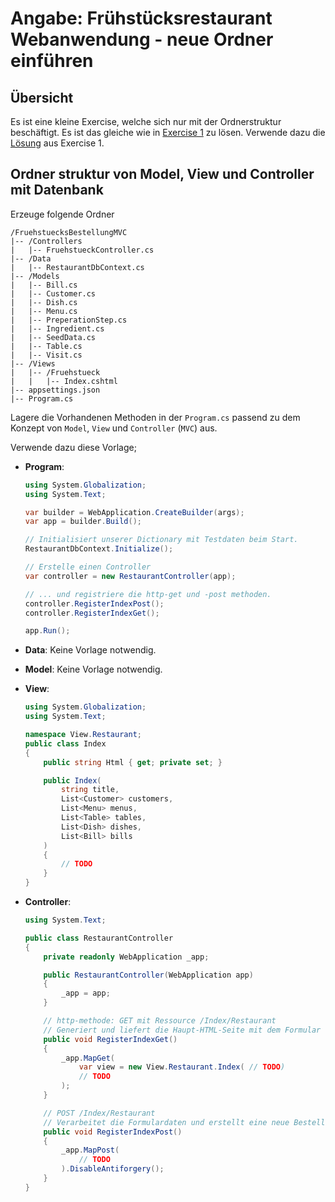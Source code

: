 # Angabe: Frühstücksrestaurant Webanwendung - neue Ordner einführen

## Übersicht
Es ist eine kleine Exercise, welche sich nur mit der Ordnerstruktur beschäftigt. Es ist das gleiche wie in [Exercise 1](../exercise1-fruehstueck_mit_minimal_api/Angabe.md) zu lösen. Verwende dazu die [Lösung](../exercise1-fruehstueck_mit_minimal_api/) aus Exercise 1.

## Ordner struktur von Model, View und Controller mit Datenbank
Erzeuge folgende Ordner
```
/FruehstuecksBestellungMVC
|-- /Controllers
|   |-- FruehstueckController.cs
|-- /Data
|   |-- RestaurantDbContext.cs
|-- /Models
|   |-- Bill.cs
|   |-- Customer.cs
|   |-- Dish.cs
|   |-- Menu.cs
|   |-- PreperationStep.cs
|   |-- Ingredient.cs
|   |-- SeedData.cs
|   |-- Table.cs
|   |-- Visit.cs
|-- /Views
|   |-- /Fruehstueck
|   |   |-- Index.cshtml
|-- appsettings.json
|-- Program.cs
```

Lagere die Vorhandenen Methoden in der ``Program.cs`` passend zu dem Konzept von ``Model``, ``View`` und ``Controller`` (``MVC``) aus. 

Verwende dazu diese Vorlage;

* **Program**: 
    ```csharp
    using System.Globalization;
    using System.Text;

    var builder = WebApplication.CreateBuilder(args);
    var app = builder.Build();

    // Initialisiert unserer Dictionary mit Testdaten beim Start.
    RestaurantDbContext.Initialize();

    // Erstelle einen Controller
    var controller = new RestaurantController(app);

    // ... und registriere die http-get und -post methoden.
    controller.RegisterIndexPost();
    controller.RegisterIndexGet();

    app.Run();
    ```
    
* **Data**: Keine Vorlage notwendig.
* **Model**: Keine Vorlage notwendig.
* **View**: 
    ```csharp
    using System.Globalization;
    using System.Text;

    namespace View.Restaurant;
    public class Index
    {
        public string Html { get; private set; }

        public Index(
            string title,
            List<Customer> customers,
            List<Menu> menus,
            List<Table> tables,
            List<Dish> dishes,
            List<Bill> bills
        )
        {
            // TODO
        }
    }
    ```

* **Controller**: 
    ```csharp
    using System.Text;

    public class RestaurantController
    {
        private readonly WebApplication _app;

        public RestaurantController(WebApplication app)
        {
            _app = app;
        }

        // http-methode: GET mit Ressource /Index/Restaurant
        // Generiert und liefert die Haupt-HTML-Seite mit dem Formular und der Rechnungsliste.
        public void RegisterIndexGet()
        {
            _app.MapGet(
                var view = new View.Restaurant.Index( // TODO)
                // TODO
            );
        }

        // POST /Index/Restaurant
        // Verarbeitet die Formulardaten und erstellt eine neue Bestellung.
        public void RegisterIndexPost()
        {
            _app.MapPost(
                // TODO
            ).DisableAntiforgery();
        }
    }
    ```